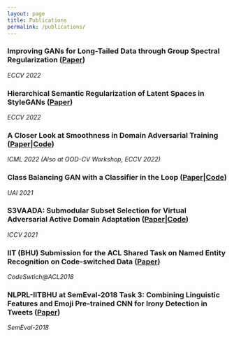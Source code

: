 ```yaml
---
layout: page
title: Publications
permalink: /publications/
---
```

### Improving GANs for Long-Tailed Data through Group Spectral Regularization ([Paper](https://arxiv.org/abs/2206.08213))
*ECCV 2022*

### Hierarchical Semantic Regularization of Latent Spaces in StyleGANs ([Paper](https://arxiv.org/abs/2208.09932))
*ECCV 2022*

### A Closer Look at Smoothness in Domain Adversarial Training ([Paper](https://arxiv.org/abs/2206.08213)|[Code](https://github.com/val-iisc/sdat))
*ICML 2022 (Also at OOD-CV Workshop, ECCV 2022)*

### Class Balancing GAN with a Classifier in the Loop ([Paper](https://arxiv.org/abs/2106.09402)|[Code](https://github.com/val-iisc/class-balancing-gan))
*UAI 2021*


### S3VAADA: Submodular Subset Selection for Virtual Adversarial Active Domain Adaptation ([Paper](https://arxiv.org/abs/2109.08901)|[Code](https://github.com/val-iisc/s3vaada))
*ICCV 2021*

### IIT (BHU) Submission for the ACL Shared Task on Named Entity Recognition on Code-switched Data ([Paper](https://aclanthology.org/W18-3220.pdf))
*CodeSwtich@ACL2018*

### NLPRL-IITBHU at SemEval-2018 Task 3: Combining Linguistic Features and Emoji Pre-trained CNN for Irony Detection in Tweets ([Paper](https://aclanthology.org/S18-1104.pdf))
*SemEval-2018*
